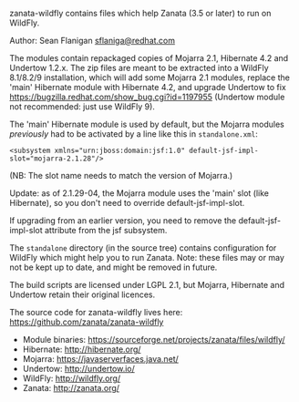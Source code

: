 zanata-wildfly contains files which help Zanata (3.5 or later) to run on WildFly.

Author: Sean Flanigan <sflaniga@redhat.com>


The modules contain repackaged copies of Mojarra 2.1, Hibernate 4.2 and Undertow 1.2.x.  The zip files are meant to be extracted into a WildFly 8.1/8.2/9 installation, which will add some Mojarra 2.1 modules, replace the 'main' Hibernate module with Hibernate 4.2, and upgrade Undertow to fix https://bugzilla.redhat.com/show_bug.cgi?id=1197955 (Undertow module not recommended: just use WildFly 9).

The 'main' Hibernate module is used by default, but the Mojarra modules *previously* had to be activated by a line like this in `standalone.xml`:

    <subsystem xmlns="urn:jboss:domain:jsf:1.0" default-jsf-impl-slot="mojarra-2.1.28"/>

(NB: The slot name needs to match the version of Mojarra.)

Update: as of 2.1.29-04, the Mojarra module uses the 'main' slot (like Hibernate), so you don't need to override default-jsf-impl-slot.

If upgrading from an earlier version, you need to remove the default-jsf-impl-slot attribute from the jsf subsystem.


The `standalone` directory (in the source tree) contains configuration for WildFly which might help you to run Zanata.  Note: these files may or may not be kept up to date, and might be removed in future.


The build scripts are licensed under LGPL 2.1, but Mojarra, Hibernate and Undertow retain their original licences.

The source code for zanata-wildfly lives here: https://github.com/zanata/zanata-wildfly

 * Module binaries: https://sourceforge.net/projects/zanata/files/wildfly/
 * Hibernate: http://hibernate.org/
 * Mojarra: https://javaserverfaces.java.net/
 * Undertow: http://undertow.io/
 * WildFly: http://wildfly.org/
 * Zanata: http://zanata.org/
